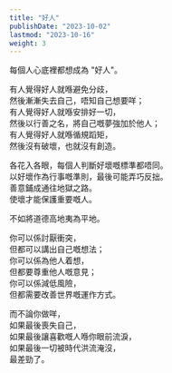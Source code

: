 ```yaml
---
title: "好人"
publishDate: "2023-10-02"
lastmod: "2023-10-16"
weight: 3
---
```


每個人心底裡都想成為 "好人"。<br/>

有人覺得好人就喺避免分歧，<br/>
然後漸漸失去自己，唔知自己想要咩；<br/>
有人覺得好人就喺安排好一切，<br/>
然後以行善之名，將自己嘅夢強加於他人；<br/>
有人覺得好人就喺循規蹈矩，<br/>
然後沒有破壞，也就沒有創造。<br/>

各花入各眼，每個人判斷好壞嘅標準都唔同。<br/>
以好壞作為行事嘅準則，最後可能弄巧反拙。<br/>
善意鋪成通往地獄之路。<br/>
使壞才能保護重要嘅人。<br/>

不如將道德高地夷為平地。<br/>

你可以係討厭衝突，<br/>
但都可以講出自己嘅想法；<br/>
你可以係為他人着想，<br/>
但都要尊重他人嘅意見；<br/>
你可以係減低風險，<br/>
但都需要改善世界嘅運作方式。<br/>

而不論你做咩，<br/>
如果最後喪失自己，<br/>
如果最後讓喜歡嘅人喺你眼前流淚，<br/>
如果最後一切被時代洪流淹沒，<br/>
最差勁了。<br/>
